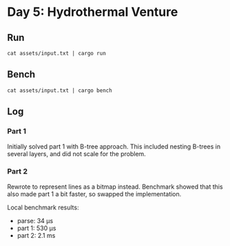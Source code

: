 # Day 5: Hydrothermal Venture

## Run

```
cat assets/input.txt | cargo run
```

## Bench

```
cat assets/input.txt | cargo bench
```

## Log

### Part 1

Initially solved part 1 with B-tree approach.
This included nesting B-trees in several layers, and did not scale for the problem.


### Part 2

Rewrote to represent lines as a bitmap instead. Benchmark showed that this also made part 1 
a bit faster, so swapped the implementation.

Local benchmark results:

* parse: 34 μs
* part 1: 530 μs
* part 2: 2.1 ms
 
